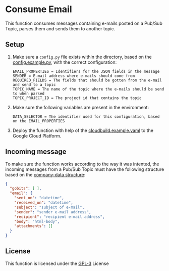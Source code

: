 # Consume Email
This function consumes messages containing e-mails posted on a Pub/Sub Topic, parses them and sends them to another topic.

## Setup
1. Make sure a ```config.py``` file exists within the directory, based on the [config.example.py](config.example.py), with the correct configuration:
    ~~~
    EMAIL_PROPERTIES = Identifiers for the JSON fields in the message
    SENDER = E-mail address where e-mails should come from
    REQUIRED_FIELDS = The fields that should be gotten from the e-mail and send to a topic
    TOPIC_NAME = The name of the topic where the e-mails should be send to when parsed
    TOPIC_PROJECT_ID = The project id that contains the topic
    ~~~
2. Make sure the following variables are present in the environment:
    ~~~
    DATA_SELECTOR = The identifier used for this configuration, based on the EMAIL_PROPERTIES
    ~~~
3. Deploy the function with help of the [cloudbuild.example.yaml](cloudbuild.example.yaml) to the Google Cloud Platform.

## Incoming message
To make sure the function works according to the way it was intented, the incoming messages from a Pub/Sub Topic must have the following structure based on the [company-data structure](https://vwt-digital.github.io/project-company-data.github.io/v1.1/schema):
~~~JSON
{
  "gobits": [ ],
  "email": {
    "sent_on": "datetime",
    "received_on": "datetime",
    "subject": "subject of e-mail",
    "sender": "sender e-mail address",
    "recipient": "recipient e-mail address",
    "body": "html-body",
    "attachments": []
  }
}
~~~

## License
This function is licensed under the [GPL-3](https://www.gnu.org/licenses/gpl-3.0.en.html) License
